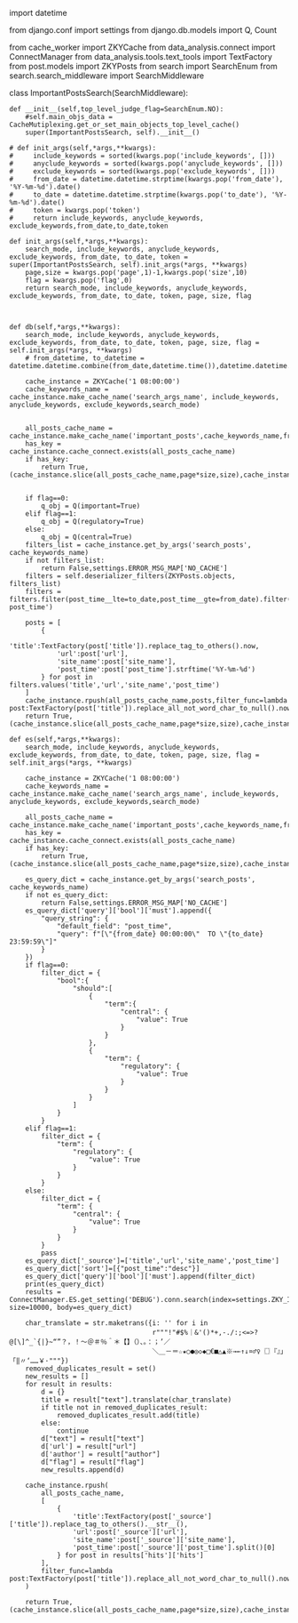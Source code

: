 
import datetime

from django.conf import settings
from django.db.models import Q, Count

from cache_worker import ZKYCache
from data_analysis.connect import ConnectManager
from data_analysis.tools.text_tools import TextFactory
from post.models import ZKYPosts
from search import SearchEnum
from search.search_middleware import SearchMiddleware

class ImportantPostsSearch(SearchMiddleware):


    def __init__(self,top_level_judge_flag=SearchEnum.NO):
        #self.main_objs_data = CacheMutiplexing.get_or_set_main_objects_top_level_cache()
        super(ImportantPostsSearch, self).__init__()

    # def init_args(self,*args,**kwargs):
    #     include_keywords = sorted(kwargs.pop('include_keywords', []))
    #     anyclude_keywords = sorted(kwargs.pop('anyclude_keywords', []))
    #     exclude_keywords = sorted(kwargs.pop('exclude_keywords', []))
    #     from_date = datetime.datetime.strptime(kwargs.pop('from_date'), '%Y-%m-%d').date()
    #     to_date = datetime.datetime.strptime(kwargs.pop('to_date'), '%Y-%m-%d').date()
    #     token = kwargs.pop('token')
    #     return include_keywords, anyclude_keywords, exclude_keywords,from_date,to_date,token

    def init_args(self,*args,**kwargs):
        search_mode, include_keywords, anyclude_keywords, exclude_keywords, from_date, to_date, token = super(ImportantPostsSearch, self).init_args(*args, **kwargs)
        page,size = kwargs.pop('page',1)-1,kwargs.pop('size',10)
        flag = kwargs.pop('flag',0)
        return search_mode, include_keywords, anyclude_keywords, exclude_keywords, from_date, to_date, token, page, size, flag



    def db(self,*args,**kwargs):
        search_mode, include_keywords, anyclude_keywords, exclude_keywords, from_date, to_date, token, page, size, flag = self.init_args(*args, **kwargs)
        # from_datetime, to_datetime = datetime.datetime.combine(from_date,datetime.time()),datetime.datetime.combine(to_date,datetime.time())

        cache_instance = ZKYCache('1 08:00:00')
        cache_keywords_name = cache_instance.make_cache_name('search_args_name', include_keywords, anyclude_keywords, exclude_keywords,search_mode)


        all_posts_cache_name = cache_instance.make_cache_name('important_posts',cache_keywords_name,from_date,to_date,flag)
        has_key = cache_instance.cache_connect.exists(all_posts_cache_name)
        if has_key:
            return True,(cache_instance.slice(all_posts_cache_name,page*size,size),cache_instance.len(all_posts_cache_name))


        if flag==0:
            q_obj = Q(important=True)
        elif flag==1:
            q_obj = Q(regulatory=True)
        else:
            q_obj = Q(central=True)
        filters_list = cache_instance.get_by_args('search_posts', cache_keywords_name)
        if not filters_list:
            return False,settings.ERROR_MSG_MAP['NO_CACHE']
        filters = self.deserializer_filters(ZKYPosts.objects, filters_list)
        filters = filters.filter(post_time__lte=to_date,post_time__gte=from_date).filter(q_obj).order_by('-post_time')

        posts = [
            {
                'title':TextFactory(post['title']).replace_tag_to_others().now,
                'url':post['url'],
                'site_name':post['site_name'],
                'post_time':post['post_time'].strftime('%Y-%m-%d')
            } for post in filters.values('title','url','site_name','post_time')
        ]
        cache_instance.rpush(all_posts_cache_name,posts,filter_func=lambda post:TextFactory(post['title']).replace_all_not_word_char_to_null().now)
        return True,(cache_instance.slice(all_posts_cache_name,page*size,size),cache_instance.len(all_posts_cache_name))

    def es(self,*args,**kwargs):
        search_mode, include_keywords, anyclude_keywords, exclude_keywords, from_date, to_date, token, page, size, flag = self.init_args(*args, **kwargs)

        cache_instance = ZKYCache('1 08:00:00')
        cache_keywords_name = cache_instance.make_cache_name('search_args_name', include_keywords, anyclude_keywords, exclude_keywords,search_mode)

        all_posts_cache_name = cache_instance.make_cache_name('important_posts',cache_keywords_name,from_date,to_date,flag)
        has_key = cache_instance.cache_connect.exists(all_posts_cache_name)
        if has_key:
            return True,(cache_instance.slice(all_posts_cache_name,page*size,size),cache_instance.len(all_posts_cache_name))

        es_query_dict = cache_instance.get_by_args('search_posts', cache_keywords_name)
        if not es_query_dict:
            return False,settings.ERROR_MSG_MAP['NO_CACHE']
        es_query_dict['query']['bool']['must'].append({
            "query_string": {
                "default_field": "post_time",
                "query": f"[\"{from_date} 00:00:00\"  TO \"{to_date} 23:59:59\"]"
            }
        })
        if flag==0:
            filter_dict = {
                "bool":{
                    "should":[
                        {
                            "term":{
                                "central": {
                                    "value": True
                                }
                            }
                        },
                        {
                            "term": {
                                "regulatory": {
                                    "value": True
                                }
                            }
                        }
                    ]
                }
            }
        elif flag==1:
            filter_dict = {
                "term": {
                    "regulatory": {
                        "value": True
                    }
                }
            }
        else:
            filter_dict = {
                "term": {
                    "central": {
                        "value": True
                    }
                }
            }
            pass
        es_query_dict['_source']=['title','url','site_name','post_time']
        es_query_dict['sort']=[{"post_time":"desc"}]
        es_query_dict['query']['bool']['must'].append(filter_dict)
        print(es_query_dict)
        results = ConnectManager.ES.get_setting('DEBUG').conn.search(index=settings.ZKY_INDEX, size=10000, body=es_query_dict)

        char_translate = str.maketrans({i: '' for i in
                                        r"""!"#$%｜&'()*+,-./:;<=>?@[\]^_`{|}~“”？，！～＠＃％＾＊【】（）、。：；’／
                                        ＼＿－＝☆★○●◎◇◆□€■△▲※→←↑↓¤♂♀〖〗『』」「‖〃‘……￥·"""})
        removed_duplicates_result = set()
        new_results = []
        for result in results:
            d = {}
            title = result["text"].translate(char_translate)
            if title not in removed_duplicates_result:
                removed_duplicates_result.add(title)
            else:
                continue
            d["text"] = result["text"]
            d['url'] = result["url"]
            d['author'] = result["author"]
            d["flag"] = result["flag"]
            new_results.append(d)

        cache_instance.rpush(
            all_posts_cache_name,
            [
                {
                    'title':TextFactory(post['_source']['title']).replace_tag_to_others().__str__(),
                    'url':post['_source']['url'],
                    'site_name':post['_source']['site_name'],
                    'post_time':post['_source']['post_time'].split()[0]
                } for post in results['hits']['hits']
            ],
            filter_func=lambda post:TextFactory(post['title']).replace_all_not_word_char_to_null().now
        )

        return True,(cache_instance.slice(all_posts_cache_name,page*size,size),cache_instance.len(all_posts_cache_name))
